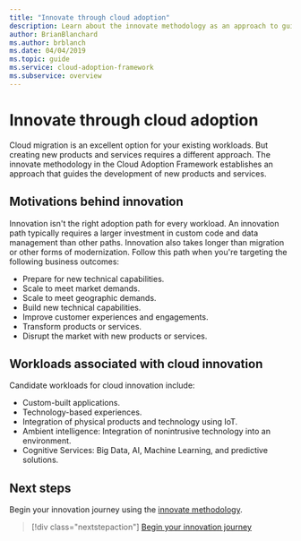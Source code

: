 ```yaml
---
title: "Innovate through cloud adoption"
description: Learn about the innovate methodology as an approach to guide the development of new cloud products and services.
author: BrianBlanchard
ms.author: brblanch
ms.date: 04/04/2019
ms.topic: guide
ms.service: cloud-adoption-framework
ms.subservice: overview
---
```


# Innovate through cloud adoption

Cloud migration is an excellent option for your existing workloads. But creating new products and services requires a different approach. The innovate methodology in the Cloud Adoption Framework establishes an approach that guides the development of new products and services.

## Motivations behind innovation

Innovation isn't the right adoption path for every workload. An innovation path typically requires a larger investment in custom code and data management than other paths. Innovation also takes longer than migration or other forms of modernization. Follow this path when you're targeting the following business outcomes:

- Prepare for new technical capabilities.
- Scale to meet market demands.
- Scale to meet geographic demands.
- Build new technical capabilities.
- Improve customer experiences and engagements.
- Transform products or services.
- Disrupt the market with new products or services.

## Workloads associated with cloud innovation

Candidate workloads for cloud innovation include:

- Custom-built applications.
- Technology-based experiences.
- Integration of physical products and technology using IoT.
- Ambient intelligence: Integration of nonintrusive technology into an environment.
- Cognitive Services: Big Data, AI, Machine Learning, and predictive solutions.

## Next steps

Begin your innovation journey using the [innovate methodology](../innovate/index.md).

> [!div class="nextstepaction"]
> [Begin your innovation journey](../innovate/index.md)

<!-- test:ignoreNextStep -->
